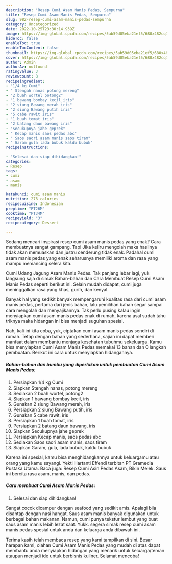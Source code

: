 ```yaml
---
description: "Resep Cumi Asam Manis Pedas, Sempurna"
title: "Resep Cumi Asam Manis Pedas, Sempurna"
slug: 982-resep-cumi-asam-manis-pedas-sempurna
category: Uncategorized
date: 2022-10-25T23:30:14.939Z
image: https://img-global.cpcdn.com/recipes/5ab59d05eba21ef5/680x482cq70/cumi-asam-manis-pedas-foto-resep-utama.jpg
hideToc: false
enableToc: true
enableTocContent: false
thumbnail: https://img-global.cpcdn.com/recipes/5ab59d05eba21ef5/680x482cq70/cumi-asam-manis-pedas-foto-resep-utama.jpg
cover: https://img-global.cpcdn.com/recipes/5ab59d05eba21ef5/680x482cq70/cumi-asam-manis-pedas-foto-resep-utama.jpg
author: Admin
authorAv: notfound
ratingvalue: 3
reviewcount: 8
recipeingredient:
- "1/4 kg Cumi"
- " Stengah nanas potong mereng"
- "2 buah wortel potong2"
- "1 bawang bombay kecil iris"
- "2 siung Bawang merah iris"
- "2 siung Bawang putih iris"
- "5 cabe rawit iris"
- "1 buah tomat iris"
- "2 batang daun bawang iris"
- "Secukupnya jahe geprek"
- " Kecap manis saos pedas abc"
- " Saos saori asam manis saos tiram"
- " Garam gula lada bubuk kaldu bubuk"
recipeinstructions:

- "Selesai dan siap dihidangkan!"
categories:
- Resep
tags:
- cumi
- asam
- manis

katakunci: cumi asam manis 
nutrition: 276 calories
recipecuisine: Indonesian
preptime: "PT26M"
cooktime: "PT34M"
recipeyield: "3"
recipecategory: Dessert

---
```



Sedang mencari inspirasi resep cumi asam manis pedas yang enak? Cara membuatnya sangat gampang. Tapi Jika keliru mengolah maka hasilnya tidak akan memuaskan dan justru cenderung tidak enak. Padahal cumi asam manis pedas yang enak seharusnya memiliki aroma dan rasa yang mampu memancing selera kita.


Cumi Udang Jagung Asam Manis Pedas. Tak panjang lebar lagi, yuk langsung saja di simak Bahan-bahan dan Cara Membuat Resep Cumi Asam Manis Pedas seperti berikut ini. Selain mudah didapat, cumi juga meninggalkan rasa yang khas, gurih, dan kenyal.

Banyak hal yang sedikit banyak mempengaruhi kualitas rasa dari cumi asam manis pedas, pertama dari jenis bahan, lalu pemilihan bahan segar sampai cara mengolah dan menyajikannya. Tak perlu pusing kalau ingin menyiapkan cumi asam manis pedas enak di rumah, karena asal sudah tahu triknya maka hidangan ini bisa menjadi suguhan spesial.


Nah, kali ini kita coba, yuk, ciptakan cumi asam manis pedas sendiri di rumah. Tetap dengan bahan yang sederhana, sajian ini dapat memberi manfaat dalam membantu menjaga kesehatan tubuhmu sekeluarga. Kamu bisa menyiapkan Cumi Asam Manis Pedas memakai 13 bahan dan 0 langkah pembuatan. Berikut ini cara untuk menyiapkan hidangannya.

<!--inarticleads1-->

##### Bahan-bahan dan bumbu yang diperlukan untuk pembuatan Cumi Asam Manis Pedas:

1. Persiapkan 1/4 kg Cumi
1. Siapkan  Stengah nanas, potong mereng
1. Sediakan 2 buah wortel, potong2
1. Siapkan 1 bawang bombay kecil, iris
1. Gunakan 2 siung Bawang merah, iris
1. Persiapkan 2 siung Bawang putih, iris
1. Gunakan 5 cabe rawit, iris
1. Persiapkan 1 buah tomat, iris
1. Persiapkan 2 batang daun bawang, iris
1. Siapkan Secukupnya jahe geprek
1. Persiapkan  Kecap manis, saos pedas abc
1. Sediakan  Saos saori asam manis, saos tiram
1. Siapkan  Garam, gula, lada bubuk, kaldu bubuk


Karena ini spesial, kamu bisa menghidangkannya untuk keluargamu atau orang yang kamu sayangi. Yekti Hartanti Effendi terbitan PT Gramedia Pustaka Utama. Baca juga: Resep Cumi Asin Pedas Asam, Bikin Melek. Saus ini bercita rasa asam, manis, dan pedas. 

<!--inarticleads2-->

##### Cara membuat Cumi Asam Manis Pedas:


1. Selesai dan siap dihidangkan!

Sangat cocok dicampur dengan seafood yang sedikit amis. Apalagi bila disantap dengan nasi hangat. Saus asam manis banyak digunakan untuk berbagai bahan makanan. Namun, cumi punya tekstur lembut yang buat saus asam manis lebih lezat saat. Yukk. segera simak resep cumi asam manis pedas spesial untuk anda dan keluarga anda dibawah ini. 

Terima kasih telah membaca resep yang kami tampilkan di sini. Besar harapan kami, olahan Cumi Asam Manis Pedas yang mudah di atas dapat membantu anda menyiapkan hidangan yang menarik untuk keluarga/teman ataupun menjadi ide untuk berbisnis kuliner. Selamat mencoba!
